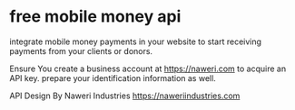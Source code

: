 # free mobile money api
integrate mobile money payments in your website to start receiving payments from your clients or donors.


Ensure You create a business account at <a href="https://naweri.com">https://naweri.com</a> to acquire an API key. prepare your identification information as well.

API Design By Naweri Industries
<a href="https://naweriindustries.com">https://naweriindustries.com</a>
